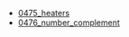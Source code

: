 - [0475_heaters](../src/0475_heaters.cpp)
- [0476_number_complement](../src/0476_number_complement.cpp)